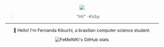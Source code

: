 <div align="center">
<img src="https://media.tenor.com/L4TD4MWFy40AAAAj/kirby.gif"> 

> "Hi!" -Kirby

-------------

🌸 Hello! I'm Fernanda Kikuchi, a brasilian computer science student.

![FeMeNiKi's GitHub stats](https://github-readme-stats.vercel.app/api?username=FeMeNiKi&show_icons=true&theme=tokyonight)

<!--
**FeMeNiKi/FeMeNiKi** is a ✨ _special_ ✨ repository because its `README.md` (this file) appears on your GitHub profile.

Here are some ideas to get you started:

- 🔭 I’m currently working on ...
- 🌱 I’m currently learning ...
- 👯 I’m looking to collaborate on ...
- 🤔 I’m looking for help with ...
- 💬 Ask me about ...
- 📫 How to reach me: ...
- 😄 Pronouns: ...
- ⚡ Fun fact: ...
-->
